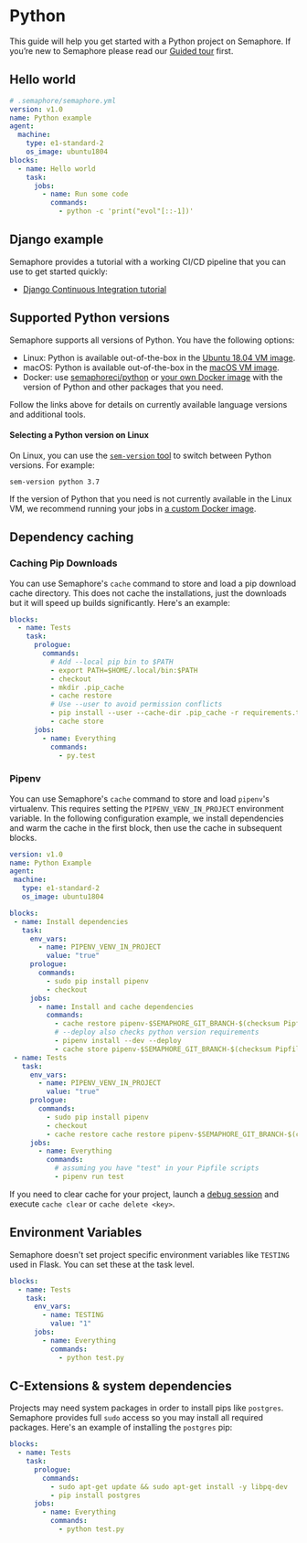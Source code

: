 # Python

This guide will help you get started with a Python project on Semaphore.
If you’re new to Semaphore please read our
[Guided tour](https://docs.semaphoreci.com/article/77-getting-started) first.

## Hello world

``` yaml
# .semaphore/semaphore.yml
version: v1.0
name: Python example
agent:
  machine:
    type: e1-standard-2
    os_image: ubuntu1804
blocks:
  - name: Hello world
    task:
      jobs:
        - name: Run some code
          commands:
            - python -c 'print("evol"[::-1])'
```

## Django example

Semaphore provides a tutorial with a working
CI/CD pipeline that you can use to get started quickly:

- [Django Continuous Integration tutorial][django-tutorial]

## Supported Python versions

Semaphore supports all versions of Python. You have the following options:

- Linux: Python is available out-of-the-box in the [Ubuntu 18.04 VM image][ubuntu-python].
- macOS: Python is available out-of-the-box in the [macOS VM image][macos-python].
- Docker: use [semaphoreci/python][python-docker-image] or
  [your own Docker image][docker-env] with the version of Python and other
  packages that you need.

Follow the links above for details on currently available language versions and
additional tools.

#### Selecting a Python version on Linux

On Linux, you can use the [`sem-version` tool][sem-version] to switch between
Python versions. For example:

```
sem-version python 3.7
```

If the version of Python that you need is not currently available in the Linux VM,
we recommend running your jobs in [a custom Docker image][docker-env].

## Dependency caching

### Caching Pip Downloads

You can use Semaphore's `cache` command to store and load a pip
download cache directory. This does not cache the installations, just
the downloads but it will speed up builds significantly. Here's an
example:

``` yaml
blocks:
  - name: Tests
    task:
      prologue:
        commands:
          # Add --local pip bin to $PATH
          - export PATH=$HOME/.local/bin:$PATH
          - checkout
          - mkdir .pip_cache
          - cache restore
          # Use --user to avoid permission conflicts
          - pip install --user --cache-dir .pip_cache -r requirements.txt
          - cache store
      jobs:
        - name: Everything
          commands:
            - py.test
```

### Pipenv

You can use Semaphore's `cache` command to store and load `pipenv`'s
virtualenv. This requires setting the `PIPENV_VENV_IN_PROJECT`
environment variable.
In the following configuration example, we install dependencies
and warm the cache in the first block, then use the cache in subsequent blocks.

``` yaml
version: v1.0
name: Python Example
agent:
 machine:
   type: e1-standard-2
   os_image: ubuntu1804

blocks:
 - name: Install dependencies
   task:
     env_vars:
       - name: PIPENV_VENV_IN_PROJECT
         value: "true"
     prologue:
       commands:
         - sudo pip install pipenv
         - checkout
     jobs:
       - name: Install and cache dependencies
         commands:
           - cache restore pipenv-$SEMAPHORE_GIT_BRANCH-$(checksum Pipfile.lock),pipenv-$SEMAPHORE_GIT_BRANCH,pipenv-master
           # --deploy also checks python version requirements
           - pipenv install --dev --deploy
           - cache store pipenv-$SEMAPHORE_GIT_BRANCH-$(checksum Pipfile.lock) .venv
 - name: Tests
   task:
     env_vars:
       - name: PIPENV_VENV_IN_PROJECT
         value: "true"
     prologue:
       commands:
         - sudo pip install pipenv
         - checkout
         - cache restore cache restore pipenv-$SEMAPHORE_GIT_BRANCH-$(checksum Pipfile.lock),pipenv-$SEMAPHORE_GIT_BRANCH,pipenv-master
     jobs:
       - name: Everything
         commands:
           # assuming you have "test" in your Pipfile scripts
           - pipenv run test
```

If you need to clear cache for your project, launch a
[debug session](https://docs.semaphoreci.com/article/75-debugging-with-ssh-access)
and execute `cache clear` or `cache delete <key>`.

## Environment Variables

Semaphore doesn't set project specific environment variables like
`TESTING` used in Flask. You can set these at the task level.

``` yaml
blocks:
  - name: Tests
    task:
      env_vars:
        - name: TESTING
          value: "1"
      jobs:
        - name: Everything
          commands:
            - python test.py
```

## C-Extensions & system dependencies

Projects may need system packages in order to install pips like `postgres`.
Semaphore provides full `sudo` access so you may install all required packages.
Here's an example of installing the `postgres` pip:

``` yaml
blocks:
  - name: Tests
    task:
      prologue:
        commands:
          - sudo apt-get update && sudo apt-get install -y libpq-dev
          - pip install postgres
      jobs:
        - name: Everything
          commands:
            - python test.py
```

[django-tutorial]: https://docs.semaphoreci.com/article/116-django-continuous-integration
[ubuntu-python]: https://docs.semaphoreci.com/article/32-ubuntu-1804-image#python
[macos-python]: https://docs.semaphoreci.com/article/162-macos-mojave-xcode-11-image#python
[sem-version]: https://docs.semaphoreci.com/article/131-sem-version-managing-language-version-on-linux
[python-docker-image]: https://hub.docker.com/r/semaphoreci/python
[docker-env]: https://docs.semaphoreci.com/article/127-custom-ci-cd-environment-with-docker
